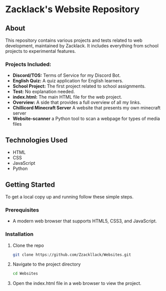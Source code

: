 # Zacklack's Website Repository

## About
This repository contains various projects and tests related to web development, maintained by Zacklack. It includes everything from school projects to experimental features.

### Projects Included:
- **Discord/TOS:** Terms of Service for my Discord Bot.
- **English Quiz:** A quiz application for English learners.
- **School Project:** The first project related to school assignments.
- **Test:** No explanation needed.
- **index.html:** The main HTML file for the web project.
- **Overview:** A side that provides a full overview of all my links.
- **Chillicord Minecraft Server** A website that presents my own minecraft server
- **Website-scanner** a Python tool to scan a webpage for types of media files

## Technologies Used
- HTML
- CSS
- JavaScript
- Python

## Getting Started
To get a local copy up and running follow these simple steps.

### Prerequisites
- A modern web browser that supports HTML5, CSS3, and JavaScript.

### Installation
1. Clone the repo
   ```sh
   git clone https://github.com/Zzackllack/Websites.git
2. Navigate to the project directory
   ```sh
   cd Websites
3. Open the index.html file in a web browser to view the project.
